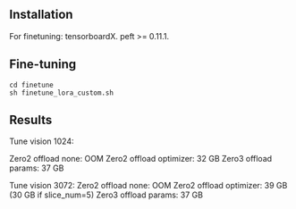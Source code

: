 ## Installation

For finetuning: tensorboardX. peft >= 0.11.1.

## Fine-tuning

```shell
cd finetune
sh finetune_lora_custom.sh
```

## Results

Tune vision 1024:

Zero2 offload none: OOM
Zero2 offload optimizer: 32 GB
Zero3 offload params: 37 GB

Tune vision 3072:
Zero2 offload none: OOM
Zero2 offload optimizer: 39 GB (30 GB if slice_num=5)
Zero3 offload params: 37 GB